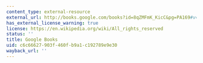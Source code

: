 ```yaml
---
content_type: external-resource
external_url: http://books.google.com/books?id=8qZMFmK_KicC&pg=PA169#v=onepage
has_external_license_warning: true
license: https://en.wikipedia.org/wiki/All_rights_reserved
status: ''
title: Google Books
uid: c6c66627-903f-460f-b9a1-c192789e9e30
wayback_url: ''
---
```

